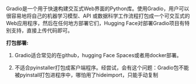 Gradio是一个用于快速构建交互式Web界面的Python库。使用Gradio，用户可以很容易地将自己的机器学习模型、API 或数据科学工作流程打包成一个可交互式的Web应用程序，然后在任何地方部署它们，Hugging Face对部署Gradio项目有特别支持，直接上传代码即可。

**打包部署:**
1. Gradio适合常见的在github，hugging Face Spaces或者用docker部署。

2. 不适合pyinstaller打包成客户端程序。经尝试，会有这个问题：Gradio包不能被pyinstall打包进程序中，哪怕用了hideimport，只能手动复制
